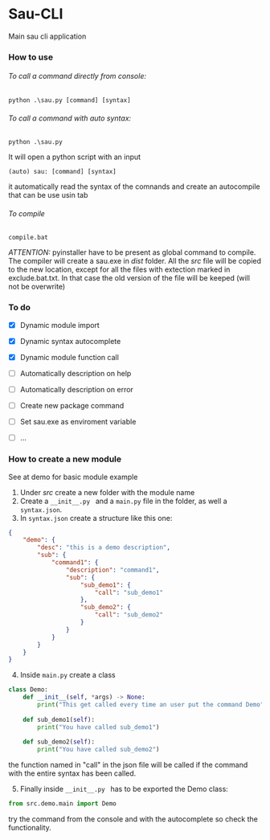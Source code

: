 # Sau-CLI
Main sau cli application

### How to use
###### To call a command directly from console:
```
python .\sau.py [command] [syntax]
```

###### To call a command with auto syntax:
```
python .\sau.py
```
It will open a python script with an input
```
(auto) sau: [command] [syntax]
```
it automatically read the syntax of the comnands and create an autocompile that can be use usin tab

###### To compile
```
compile.bat
```
*ATTENTION:* pyinstaller have to be present as global command to compile.
The compiler will create a sau.exe in _dist_ folder. All the _src_ file will be copied to the new location, except for all the files with extection marked in exclude.bat.txt. In that case the old version of the file will be keeped (will not be overwrite)

### To do
 - [X] Dynamic module import
 - [X] Dynamic syntax autocomplete
 - [X] Dynamic module function call
 - [ ] Automatically description on help
 - [ ] Automatically description on error
 - [ ] Create new package command
 - [ ] Set sau.exe as enviroment variable
 - [ ] ...


### How to create a new module
See at demo for basic module example
1) Under _src_ create a new folder with the module name
2) Create a ```__init__.py ``` and a ``` main.py ``` file in the folder, as well a ``` syntax.json ```.
3) In ``` syntax.json ``` create a structure like this one:
```json
{
    "demo": {
        "desc": "this is a demo description",
        "sub": {
            "command1": {
                "description": "command1",
                "sub": {
                    "sub_demo1": {
                        "call": "sub_demo1"
                    },
                    "sub_demo2": {
                        "call": "sub_demo2"
                    }
                }
            }
        }
    }
}
```
4) Inside ``` main.py ``` create a class
```python
class Demo:
    def __init__(self, *args) -> None:
        print("This get called every time an user put the command Demo")
    
    def sub_demo1(self):
        print("You have called sub_demo1")
    
    def sub_demo2(self):
        print("You have called sub_demo2")
```
the function named in "call" in the json file will be called if the command with the entire syntax has been called. 

5) Finally inside ```__init__.py ``` has to be exported the Demo class:
```python
from src.demo.main import Demo
```

try the command from the console and with the autocomplete so check the functionality. 